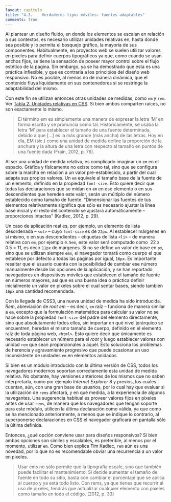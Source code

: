 ```yaml
---
layout: capitulo
title: "4.3.	Verdaderos tipos móviles: fuentes adaptables"
comments: true
---
```


Al plantear un diseño fluido, en donde los elementos se escalan en relación a sus contextos, es necesario utilizar unidades relativas en, hasta donde sea posible y lo permita el bosquejo gráfico, la mayoría de sus componentes. Habitualmente, en proyectos web se suelen utilizar valores en pixeles para definir cuerpos tipográficos ya que, como cuando se usan anchos fijos, se tiene la sensación de poseer mayor control sobre el flujo estético de la página. Sin embargo, ya se ha demostrado que ésta es una práctica inflexible, y que es contraria a los principios del diseño web responsivo. No es posible, al menos no de manera dinámica, que el contenido fluya líquidamente en sus contenedores si se restringe la adaptabilidad del mismo.

Con este fin se utilizan entonces otras unidades de medidas, como `em` y `rem`. Ver [Tabla 2: Unidades relativas en CSS](../../anexo). Si bien ambos comparten raíces, no son exactamente lo mismo.

> El término em es simplemente una manera de expresar la letra ‘M’ en forma escrita y se pronuncia como tal. Históricamente, se usaba la letra ‘M’ para establecer el tamaño de una fuente determinada, debido a que […] es la más grande (más ancha) de las letras. Hoy en día, EM (sic.) como una unidad de medida define la proporción de la anchura y la altura de una letra con respecto al tamaño en puntos de una fuente dada (Frain, 2012, p. 76).

Al ser una unidad de medida relativa, es complicado imaginar un `em` en el espacio. Gráfica y físicamente no existe como tal, sino que se configura sobre la marcha en relación a un valor pre-establecido, a partir del cual adapta sus propios valores. Un `em` equivale al tamaño base de la fuente de un elemento, definido en la propiedad `font-size`. Esto quiere decir que todas las declaraciones que se midan en `em` en ese elemento o en sus descendientes que hereden este valor, serán un múltiplo del número establecido como tamaño de fuente. “Dimensionar las fuentes de tus elementos relativamente significa que sólo es necesario ajustar la línea base inicial y el resto del contenido se ajustará automáticamente – proporciones intactas” (Kadlec, 2012, p. 29).

Un caso de aplicación real es, por ejemplo, un elemento de lista desordenada – `<ul>` – cuyo `font-size` es de `22px`. Al establecer márgenes en sí mismo, o en sus descendientes – etiquetas de lista `<li>` – de manera relativa con `em`,  por ejemplo `0.5em`, este valor será computado como  22 x 0.5 = 11, es decir `11px` de márgenes. Si no se define un valor de base en `px`, sino que se utilizan siempre `ems`, el navegador tomará como cuerpo el que establece por defecto a todas las páginas por igual, `16px`. Es importante resaltar que el usuario cuenta con la posibilidad de cambiar ese número manualmente desde las opciones de la aplicación, y se han reportado navegadores en dispositivos móviles que establecen el tamaño de fuente en números mayores, así que es una buena idea o práctica definir inicialmente un valor en pixeles sobre el cual sentar bases, siendo también `16px` una cantidad recomendada.

Con la llegada de CSS3, una nueva unidad de medida ha sido introducida. _Rem_, abreviación de _root em_ – es decir, `em` raíz – funciona de manera similar a `em`, excepto que la formulación matemática para calcular su valor no se hace sobre la propiedad `font-size` del padre del elemento directamente, sino que absolutamente todos ellos, sin importar en qué nivel jerárquico se encuentren, heredan el mismo tamaño de cuerpo, definido en el elemento raíz de toda página web, `<html>`. Esto quiere decir que únicamente es necesario establecer un número para el _root_ y luego establecer valores con unidad `rem` que sean proporcionales a aquél. Esto soluciona los problemas de herencia y agravamiento progresivo que puede ocasionar un uso inconsistente de unidades `em` en elementos anidados.

Si bien es un módulo introducido con la última versión de CSS, todos los navegadores modernos soportan correctamente esta unidad de medida relativa. No obstante, hay versiones anteriores de los mismos que no saben interpretarla, como por ejemplo _Internet Explorer_ 8 y previos, los cuales cuentan, aún, con una gran base de usuarios, por lo cual hay que evaluar si la utilización de `rems` afectará, y en qué medida, a la experiencia de algunos navegantes. Una sugerencia habitual es proveer valores fijos en pixeles antes de usar `rems`, de manera que los navegadores que tengan soporte para este módulo, utilicen la última declaración como válida, ya que como se ha mencionado anteriormente, a menos que se indique lo contrario, al superponerse declaraciones en CSS el navegador graficará en pantalla sólo la última definida.

Entonces, ¿qué opción conviene usar para diseños responsivos? Si bien ambas opciones son símiles y escalables, es preferible, al menos por el momento, utilizar `em`. Como bien explica Tim Kadlec, `rem` aún es una novedad, por lo que no es recomendable  obviar una recurrencia a un valor en pixeles.

> Usar ems no sólo permite que la tipografía escale, sino que también puede facilitar el mantenimiento. Si decide aumentar el tamaño de fuente en todo su sitio, basta con cambiar el porcentaje que se aplica al cuerpo y ya está todo listo. Con rems, ya que tienes que recurrir al uso de pixeles, tendrás que actualizar cualquier elemento con pixeles como tamaño en todo el código. (2012, p. 33)

